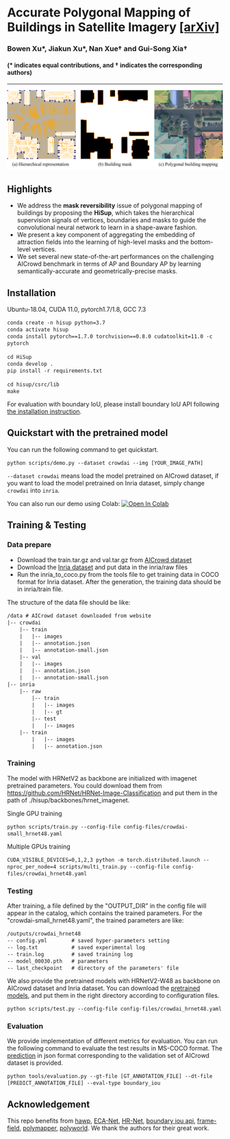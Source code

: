 # Accurate Polygonal Mapping of Buildings in Satellite Imagery [[arXiv]](https://arxiv.org/abs/2208.00609)
### Bowen Xu*, Jiakun Xu*, Nan Xue† and Gui-Song Xia† 
#### (* indicates equal contributions, and † indicates the corresponding authors)
---
![image](figures/teaser_git.png)
## Highlights
- We address the **mask reversibility** issue of polygonal mapping of buildings 
by proposing the **HiSup**, which takes the hierarchical supervision signals 
of vertices, boundaries and masks to guide the convolutional neural network to learn in a shape-aware fashion.
- We present a key component of aggregating the embedding of attraction fields into the learning of high-level masks and the bottom-level vertices.
- We set several new state-of-the-art performances on the challenging AICrowd benchmark in terms of AP and Boundary AP
by learning semantically-accurate and geometrically-precise masks.
## Installation
Ubuntu-18.04, CUDA 11.0, pytorch1.7/1.8, GCC 7.3
```
conda create -n hisup python=3.7
conda activate hisup
conda install pytorch==1.7.0 torchvision==0.8.0 cudatoolkit=11.0 -c pytorch

cd HiSup
conda develop .
pip install -r requirements.txt

cd hisup/csrc/lib
make
```
For evaluation with boundary IoU, please install boundary IoU API following [the installation instruction](https://github.com/bowenc0221/boundary-iou-api).

## Quickstart with the pretrained model
You can run the following command to get quickstart.
```
python scripts/demo.py --dataset crowdai --img [YOUR_IMAGE_PATH]
```
`--dataset crowdai` means load the model pretrained on AICrowd dataset, if you want to load the model pretrained on Inria dataset, simply change `crowdai` into `inria`.

You can also run our demo using Colab: [![Open In Colab](https://colab.research.google.com/assets/colab-badge.svg)](https://colab.research.google.com/drive/162nuZq9ghB4pQQ9qsC9eZZK5Wn2qtUEW?usp=sharing) 

## Training & Testing
### Data prepare
- Download the train.tar.gz and val.tar.gz from [AICrowd dataset](https://www.aicrowd.com/challenges/mapping-challenge-old)
- Download the [Inria dataset](https://project.inria.fr/aerialimagelabeling/) and put data in the inria/raw files
- Run the inria_to_coco.py from the tools file to get training data in COCO format for Inria dataset. After the generation,
the training data should be in inria/train file.

The structure of the data file should be like: 
```
/data # AICrowd dataset downloaded from website
|-- crowdai
    |-- train
    |   |-- images
    |   |-- annotation.json
    |   |-- annotation-small.json
    |-- val
    |   |-- images
    |   |-- annotation.json
    |   |-- annotation-small.json
|-- inria
    |-- raw
        |-- train
        |   |-- images
        |   |-- gt
        |-- test
        |   |-- images
    |-- train
        |   |-- images
        |   |-- annotation.json
```
### Training
The model with HRNetV2 as backbone are initialized with imagenet pretrained parameters. You could 
download them from https://github.com/HRNet/HRNet-Image-Classification and put them in the path of 
./hisup/backbones/hrnet_imagenet.

Single GPU training
```
python scripts/train.py --config-file config-files/crowdai-small_hrnet48.yaml 
```
Multiple GPUs training
```
CUDA_VISIBLE_DEVICES=0,1,2,3 python -m torch.distributed.launch --nproc_per_node=4 scripts/multi_train.py --config-file config-files/crowdai_hrnet48.yaml
``` 

### Testing 
After training, a file defined by the "OUTPUT_DIR" in the config file will appear in the catalog, which contains the trained parameters.
For the "crowdai-small_hrnet48.yaml", the trained parameters are like:
```
/outputs/crowdai_hrnet48
-- config.yml        # saved hyper-parameters setting
-- log.txt           # saved experimental log
-- train.log         # saved training log
-- model_00030.pth   # parameters
-- last_checkpoint   # directory of the parameters' file
```
We also provide the pretrained models with HRNetV2-W48 as backbone on AICrowd dataset and Inria dataset. 
You can download the [pretrained models](https://drive.google.com/drive/folders/1IYAuM08Cmqp6OzHKWFv0y-gplNe2E8t2),
and put them in the right directory according to configuration files.
```
python scripts/test.py --config-file config-files/crowdai_hrnet48.yaml
```
### Evaluation
We provide implementation of different metrics for evaluation. 
You can run the following command to evaluate the test results in MS-COCO format.
The [prediction](https://drive.google.com/drive/folders/1VgOqnWfCJxic1riOtq7tT96-8w58ss7g) in json format corresponding to the validation set of AICrowd dataset is provided.
```
python tools/evaluation.py --gt-file [GT_ANNOTATION_FILE] --dt-file [PREDICT_ANNOTATION_FILE] --eval-type boundary_iou
```

## Acknowledgement
This repo benefits from [hawp](https://github.com/cherubicXN/hawp), 
[ECA-Net](https://github.com/BangguWu/ECANet),
[HR-Net](https://github.com/HRNet/HRNet-Image-Classification),
[boundary iou api](https://github.com/bowenc0221/boundary-iou-api),
[frame-field](https://github.com/Lydorn/Polygonization-by-Frame-Field-Learning),
[polymapper](https://github.com/lizuoyue/ETH-Thesis),
[polyworld](https://github.com/zorzi-s/PolyWorldPretrainedNetwork). We thank the authors for their great work.
